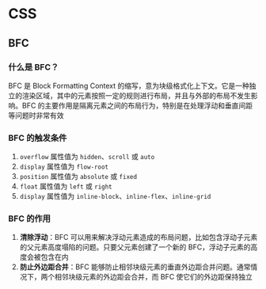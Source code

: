 # CSS

## BFC

### 什么是 BFC？

BFC 是 Block Formatting Context 的缩写，意为块级格式化上下文。它是一种独立的渲染区域，其中的元素按照一定的规则进行布局，并且与外部的布局不发生影响。BFC 的主要作用是隔离元素之间的布局行为，特别是在处理浮动和垂直间距等问题时非常有效

### BFC 的触发条件

1. `overflow` 属性值为 `hidden`、`scroll` 或 `auto`
2. `display` 属性值为 `flow-root`
3. `position` 属性值为 `absolute` 或 `fixed`
4. `float` 属性值为 `left` 或 `right`
5. `display` 属性值为 `inline-block`、`inline-flex`、`inline-grid`

### BFC 的作用

1. **清除浮动**：BFC 可以用来解决浮动元素造成的布局问题，比如包含浮动子元素的父元素高度塌陷的问题。只要父元素创建了一个新的 BFC，浮动子元素的高度会被包含在内
2. **防止外边距合并**：BFC 能够防止相邻块级元素的垂直外边距合并问题。通常情况下，两个相邻块级元素的外边距会合并，而 BFC 使它们的外边距保持独立
